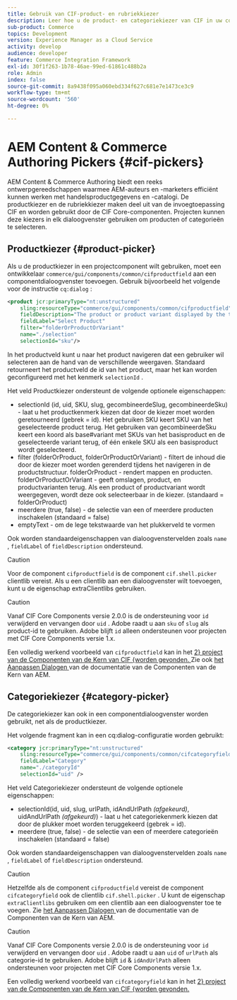```yaml
---
title: Gebruik van CIF-product- en rubriekkiezer
description: Leer hoe u de product- en categoriekiezer van CIF in uw componenten voor klantenhandel gebruikt om auteurs en marketers te ondersteunen bij het efficiënt werken met product- en catalogusgegevens.
sub-product: Commerce
topics: Development
version: Experience Manager as a Cloud Service
activity: develop
audience: developer
feature: Commerce Integration Framework
exl-id: 30f1f263-1b78-46ae-99ed-61861c488b2a
role: Admin
index: false
source-git-commit: 8a9438f095a060ebd334f627c681e7e1473ce3c9
workflow-type: tm+mt
source-wordcount: '560'
ht-degree: 0%

---
```


# AEM Content &amp; Commerce Authoring Pickers {#cif-pickers}

AEM Content &amp; Commerce Authoring biedt een reeks ontwerpgereedschappen waarmee AEM-auteurs en -marketers efficiënt kunnen werken met handelsproductgegevens en -catalogi. De productkiezer en de rubriekkiezer maken deel uit van de invoegtoepassing CIF en worden gebruikt door de CIF Core-componenten. Projecten kunnen deze kiezers in elk dialoogvenster gebruiken om producten of categorieën te selecteren.

## Productkiezer {#product-picker}

Als u de productkiezer in een projectcomponent wilt gebruiken, moet een ontwikkelaar `commerce/gui/components/common/cifproductfield` aan een componentdialoogvenster toevoegen. Gebruik bijvoorbeeld het volgende voor de instructie `cq:dialog` :

```xml
<product jcr:primaryType="nt:unstructured"
    sling:resourceType="commerce/gui/components/common/cifproductfield"
    fieldDescription="The product or product variant displayed by the teaser"
    fieldLabel="Select Product"
    filter="folderOrProductOrVariant"
    name="./selection"
    selectionId="sku"/>
```

In het productveld kunt u naar het product navigeren dat een gebruiker wil selecteren aan de hand van de verschillende weergaven. Standaard retourneert het productveld de id van het product, maar het kan worden geconfigureerd met het kenmerk `selectionId` .

Het veld Productkiezer ondersteunt de volgende optionele eigenschappen:

- selectionId (id, uid, SKU, slug, gecombineerdeSlug, gecombineerdeSku) - laat u het productkenmerk kiezen dat door de kiezer moet worden geretourneerd (gebrek = id). Het gebruiken SKU keert SKU van het geselecteerde product terug. Het gebruiken van gecombineerdeSku keert een koord als base#variant met SKUs van het basisproduct en de geselecteerde variant terug, of één enkele SKU als een basisproduct wordt geselecteerd.
- filter (folderOrProduct, folderOrProductOrVariant) - filtert de inhoud die door de kiezer moet worden gerenderd tijdens het navigeren in de productstructuur. folderOrProduct - rendert mappen en producten. folderOrProductOrVariant - geeft omslagen, product, en productvarianten terug. Als een product of productvariant wordt weergegeven, wordt deze ook selecteerbaar in de kiezer. (standaard = folderOrProduct)
- meerdere (true, false) - de selectie van een of meerdere producten inschakelen (standaard = false)
- emptyText - om de lege tekstwaarde van het plukkerveld te vormen

Ook worden standaardeigenschappen van dialoogvenstervelden zoals `name` , `fieldLabel` of `fieldDescription` ondersteund.

>[!CAUTION]
>
>Voor de component `cifproductfield` is de component `cif.shell.picker` clientlib vereist. Als u een clientlib aan een dialoogvenster wilt toevoegen, kunt u de eigenschap extraClientlibs gebruiken.

>[!CAUTION]
>
>Vanaf CIF Core Components versie 2.0.0 is de ondersteuning voor `id` verwijderd en vervangen door `uid` . Adobe raadt u aan `sku` of `slug` als product-id te gebruiken. Adobe blijft `id` alleen ondersteunen voor projecten met CIF Core Components versie 1.x.

Een volledig werkend voorbeeld van `cifproductfield` kan in het [ 2&rbrace; project van de Componenten van de Kern van CIF &lbrace;worden gevonden. ](https://github.com/adobe/aem-core-cif-components/blob/master/ui.apps/src/main/content/jcr_root/apps/core/cif/components/commerce/productteaser/v1/productteaser/_cq_dialog/.content.xml) Zie ook [ het Aanpassen Dialogen ](https://experienceleague.adobe.com/docs/experience-manager-core-components/using/developing/customizing.html#customizing-dialogs) van de documentatie van de Componenten van de Kern van AEM.

## Categoriekiezer {#category-picker}

De categoriekiezer kan ook in een componentdialoogvenster worden gebruikt, net als de productkiezer.

Het volgende fragment kan in een cq:dialog-configuratie worden gebruikt:

```xml
<category jcr:primaryType="nt:unstructured" 
    sling:resourceType="commerce/gui/components/common/cifcategoryfield" 
    fieldLabel="Category" 
    name="./categoryId" 
    selectionId="uid" />
```

Het veld Categoriekiezer ondersteunt de volgende optionele eigenschappen:

- selectionId(id, uid, slug, urlPath, idAndUrlPath _(afgekeurd)_, uidAndUrlPath _(afgekeurd)_) - laat u het categoriekenmerk kiezen dat door de plukker moet worden teruggekeerd (gebrek = id).
- meerdere (true, false) - de selectie van een of meerdere categorieën inschakelen (standaard = false)

Ook worden standaardeigenschappen van dialoogvenstervelden zoals `name` , `fieldLabel` of `fieldDescription` ondersteund.

>[!CAUTION]
>
>Hetzelfde als de component `cifproductfield` vereist de component `cifcategoryfield` ook de clientlib `cif.shell.picker` . U kunt de eigenschap `extraClientlibs` gebruiken om een clientlib aan een dialoogvenster toe te voegen. Zie [ het Aanpassen Dialogen ](https://experienceleague.adobe.com/docs/experience-manager-core-components/using/developing/customizing.html#customizing-dialogs) van de documentatie van de Componenten van de Kern van AEM.

>[!CAUTION]
>
>Vanaf CIF Core Components versie 2.0.0 is de ondersteuning voor `id` verwijderd en vervangen door `uid` . Adobe raadt u aan `uid` of `urlPath` als categorie-id te gebruiken. Adobe blijft `id` &amp; `idAndUrlPath` alleen ondersteunen voor projecten met CIF Core Components versie 1.x.

Een volledig werkend voorbeeld van `cifcategoryfield` kan in het [ 2&rbrace; project van de Componenten van de Kern van CIF &lbrace;worden gevonden.](https://github.com/adobe/aem-core-cif-components/blob/master/ui.apps/src/main/content/jcr_root/apps/core/cif/components/commerce/featuredcategorylist/v1/featuredcategorylist/_cq_dialog/.content.xml)
